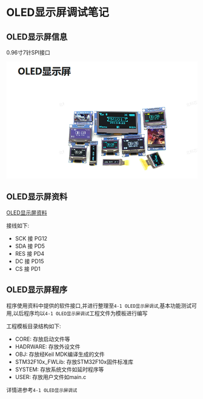 # OLED显示屏调试笔记

## OLED显示屏信息

0.96寸7针SPI接口

![OLED显示屏图片](https://raw.githubusercontent.com/See-YouL/PicGoFhotos/master/20250511040739068.png)

## OLED显示屏资料

[OLED显示屏资料](https://telesky.yuque.com/bdys8w/01/lw9nqcxkk0hffiuz)

接线如下:

- SCK 接 PG12
- SDA 接 PD5
- RES 接 PD4
- DC 接 PD15
- CS 接 PD1

## OLED显示屏程序

程序使用资料中提供的软件接口,并进行整理至`4-1 OLED显示屏调试`,基本功能测试可用,以后程序均以`4-1 OLED显示屏调试`工程文件为模板进行编写

工程模板目录结构如下:

- CORE: 存放启动文件等
- HADRWARE: 存放外设文件
- OBJ: 存放经Keil MDK编译生成的文件
- STM32F10x_FWLib: 存放STM32F10x固件标准库
- SYSTEM: 存放系统文件如延时程序等
- USER: 存放用户文件如main.c

详情进参考`4-1 OLED显示屏调试`
